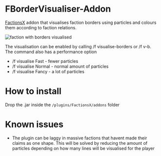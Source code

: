 # FBorderVisualiser-Addon
[FactionsX](https://www.spigotmc.org/resources/factionsx.83459/) addon that visualises faction borders using particles and colours them according to faction relations.

![faction with borders visualised](https://i.imgur.com/5i72ii2.png "Example faction")

The visualisation can be enabled by calling /f visualise-borders or /f v-b. The command also has a performance option

- /f visualise Fast - fewer particles
- /f visualise Normal - normal amount of particles
- /f visualise Fancy - a lot of particles

# How to install
Drop the .jar inside the `/plugins/FactionsX/addons` folder

# Known issues
- The plugin can be laggy in massive factions that havent made their claims as one shape. This will be solved by reducing the amount of particles depending on how many lines will be visualised for the player
